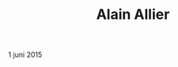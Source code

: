 ﻿---
title: Alain Allier
huis: Mouressipe
regio: Languedoc
photo: allier.jpg
layout: wijnhuis

wijnen:
    
    - naam:  Jeu de Bulles'14
      ref:    
      app:   Vin de France 
      type:  Pétillant (frizzante)
      cep:   80% Chasselas/20% Grenache noir
      prijs: €12.62
    
    - naam:  Galéjade Rosé'14
      ref:    
      app:   Vin de France 
      type:  Rosé (pressurage direct)
      cep:   Cinsault/Grenache
      prijs: €10.45
      
    - naam:  Cacous'14
      ref:   
      app:   Vin de France 
      type:  Rouge
      cep:   60% Syrah/40% Grenache
      prijs: €10.45
      
    - naam:  Pitchounet'10
      ref:    
      app:   Vin de France 
      type:  Rouge
      cep:   90% Cinsault/10% Grenache
      prijs: €10.00
      
    - naam:  Pitchounet'14
      ref:    
      app:   Vin de France 
      type:  Rouge
      cep:   90% Cinsault/10% Grenache
      prijs: €10.45
      
---
1 juni 2015



